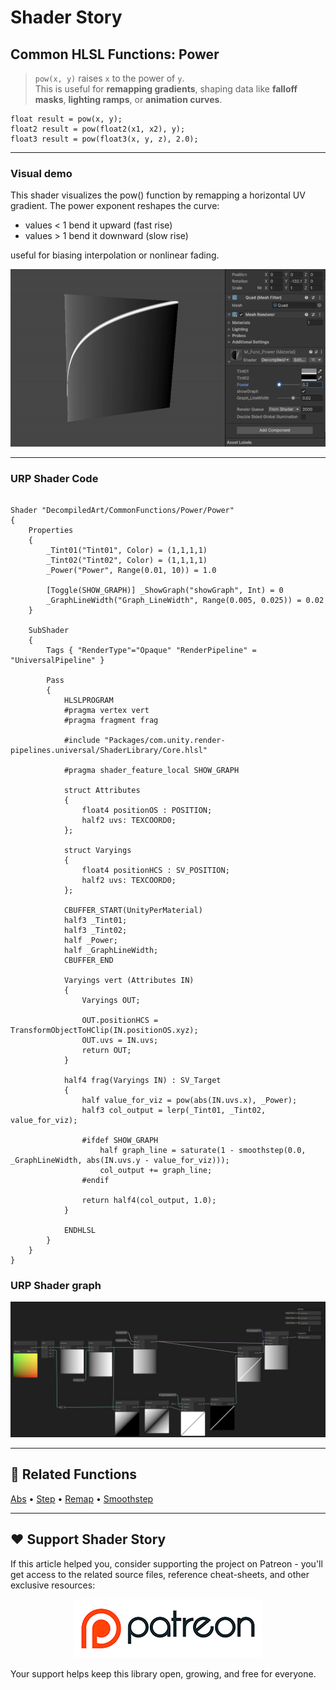 # Shader Story

## Common HLSL Functions: Power

> `pow(x, y)` raises `x` to the power of `y`.  
> This is useful for **remapping gradients**, shaping data like **falloff masks**, **lighting ramps**, or **animation curves**.

```hlsl
float result = pow(x, y);
float2 result = pow(float2(x1, x2), y);
float3 result = pow(float3(x, y, z), 2.0);
```

---

### Visual demo 
This shader visualizes the pow() function by remapping a horizontal UV gradient.
The power exponent reshapes the curve:

- values < 1 bend it upward (fast rise)
- values > 1 bend it downward (slow rise)
  
useful for biasing interpolation or nonlinear fading.

<p align="center">
<img src="https://github.com/DeGGeD/ShaderStory/blob/main/Resources/Images/Chapters/CommonFunctions/Power/DA_CommonFuncs_Power_Demo_01.gif" alt="Shader Story: Function - Power" title="Shader Story: Function - Power">
</p>

---
### URP Shader Code

```hlsl

Shader "DecompiledArt/CommonFunctions/Power/Power"
{
    Properties
    {
        _Tint01("Tint01", Color) = (1,1,1,1)
        _Tint02("Tint02", Color) = (1,1,1,1)
        _Power("Power", Range(0.01, 10)) = 1.0

        [Toggle(SHOW_GRAPH)] _ShowGraph("showGraph", Int) = 0
        _GraphLineWidth("Graph_LineWidth", Range(0.005, 0.025)) = 0.02
    }

    SubShader
    {
        Tags { "RenderType"="Opaque" "RenderPipeline" = "UniversalPipeline" }

        Pass
        {
            HLSLPROGRAM
            #pragma vertex vert
            #pragma fragment frag

            #include "Packages/com.unity.render-pipelines.universal/ShaderLibrary/Core.hlsl"

            #pragma shader_feature_local SHOW_GRAPH

            struct Attributes
            {
                float4 positionOS : POSITION;
                half2 uvs: TEXCOORD0;
            };

            struct Varyings
            {
                float4 positionHCS : SV_POSITION;
                half2 uvs: TEXCOORD0;
            };

            CBUFFER_START(UnityPerMaterial)
            half3 _Tint01;
            half3 _Tint02;
            half _Power;
            half _GraphLineWidth;
            CBUFFER_END

            Varyings vert (Attributes IN)
            {
                Varyings OUT;

                OUT.positionHCS = TransformObjectToHClip(IN.positionOS.xyz);
                OUT.uvs = IN.uvs;
                return OUT;
            }

            half4 frag(Varyings IN) : SV_Target
            {
                half value_for_viz = pow(abs(IN.uvs.x), _Power);
                half3 col_output = lerp(_Tint01, _Tint02, value_for_viz);

                #ifdef SHOW_GRAPH
                    half graph_line = saturate(1 - smoothstep(0.0, _GraphLineWidth, abs(IN.uvs.y - value_for_viz)));
                    col_output += graph_line;
                #endif

                return half4(col_output, 1.0);
            }

            ENDHLSL
        }
    }
}

```

### URP Shader graph
<p align="center">
<img src="https://github.com/DeGGeD/ShaderStory/blob/main/Resources/Images/Chapters/CommonFunctions/Power/DA_CommonFuncs_Power_Graph_01.png" alt="Shader Story: Function - Power" title="Shader Story: Function - Power">
</p>

---

## 🔗 Related Functions

[Abs](https://github.com/DeGGeD/ShaderStory/blob/main/Chapters/CommonFunctions/Abs.md) • [Step](https://github.com/DeGGeD/ShaderStory/blob/main/Chapters/CommonFunctions/Step.md) • [Remap](https://github.com/DeGGeD/ShaderStory/blob/main/Chapters/CommonFunctions/Remap.md) • [Smoothstep](https://github.com/DeGGeD/ShaderStory/blob/main/Chapters/CommonFunctions/Smoothstep.md)

---

## ❤️ Support Shader Story

If this article helped you, consider supporting the project on Patreon - you'll get access to the related source files, reference cheat-sheets, and other exclusive resources:

<p align="center">
  <a href="https://www.patreon.com/decompiled_art" target="_blank">
    <img src="https://github.com/DeGGeD/ShaderStory/blob/main/Resources/Images/Github/ShaderStory_Github_Patreon.jpg" alt="DecompiledArt on Patreon">
  </a>
</p>

Your support helps keep this library open, growing, and free for everyone.
